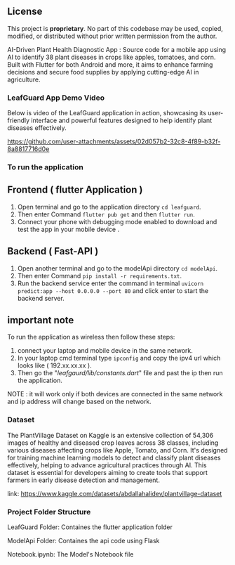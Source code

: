 ## License

This project is **proprietary**. No part of this codebase may be used, copied, modified, or distributed without prior written permission from the author.

AI-Driven Plant Health Diagnostic App : Source code for a mobile app using AI to identify 38 plant diseases in crops like apples, tomatoes, and corn. Built with Flutter for both Android and more, it aims to enhance farming decisions and secure food supplies by applying cutting-edge AI in agriculture.

### LeafGuard App Demo Video

Below is video of the LeafGuard application in action, showcasing its user-friendly interface and powerful features designed to help identify plant diseases effectively.

https://github.com/user-attachments/assets/02d057b2-32c8-4f89-b32f-8a8817716d0e

### To run the application

## Frontend ( flutter Application )

1. Open terminal and go to the application directory `cd leafguard`.
2. Then enter Command `flutter pub get` and then `flutter run`.
3. Connect your phone with debugging mode enabled to download and test the app in your mobile device .

## Backend ( Fast-API )

1. Open another terminal and go to the modelApi directory `cd modelApi`.
2. Then enter Command `pip install -r requirements.txt`.
3. Run the backend service enter the command in terminal `uvicorn predict:app --host 0.0.0.0 --port 80` and click enter to start the backend server.

## important note

To run the application as wireless then follow these steps:

1. connect your laptop and mobile device in the same network.
2. In your laptop cmd terminal type `ipconfig` and copy the ipv4 url which looks like ( 192.xx.xx.xx ).
3. Then go the "_leafgaurd/lib/constants.dart_" file and past the ip then run the application.

NOTE : it will work only if both devices are connected in the same network and ip address will change based on the network.

### Dataset

The PlantVillage Dataset on Kaggle is an extensive collection of 54,306 images of healthy and diseased crop leaves across 38 classes, including various diseases affecting crops like Apple, Tomato, and Corn. It's designed for training machine learning models to detect and classify plant diseases effectively, helping to advance agricultural practices through AI. This dataset is essential for developers aiming to create tools that support farmers in early disease detection and management.

link: https://www.kaggle.com/datasets/abdallahalidev/plantvillage-dataset

### Project Folder Structure

LeafGuard Folder: Containes the flutter application folder

ModelApi Folder: Containes the api code using Flask

Notebook.ipynb: The Model's Notebook file

